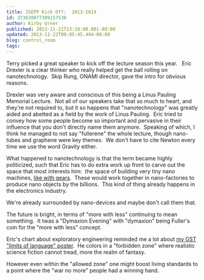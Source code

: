 ```yaml
---
title: ISEPP Kick Off:  2013-2014
id: 373630077309157538
author: Kirby Urner
published: 2013-11-21T23:28:00.001-08:00
updated: 2013-11-22T09:05:45.494-08:00
blog: control_room
tags: 
---
```


Terry picked a great speaker to kick off the lecture season this year.   Eric Drexler is a clear thinker who really helped get the ball rolling on nanotechnology.  Skip Rung, ONAMI director, gave the intro for obvious reasons.

Drexler was very aware and conscious of this being a Linus Pauling Memorial Lecture.  Not all of our speakers take that so much to heart, and they're not required to, but it so happens that "nanotechnology" was greatly aided and abetted as a field by the work of Linus Pauling.  Eric tried to convey how some people become so important and pervasive in their influence that you don't directly name them anymore.  Speaking of which, I think he managed to not say "fullerene" the whole lecture, though nano-tubes and graphene were key themes.  We don't have to cite Newton every time we use the word Gravity either.

What happened to nanotechnology is that the term became highly politicized, such that Eric has to do extra work up front to carve out the space that most interests him:  the space of building very tiny nano machines, [like with gears](http://www.flickr.com/photos/kirbyurner/10983409666/).  These would work together in nano-factories to produce nano objects by the billions.  This kind of thing already happens in the electronics industry.

We're already surrounded by nano-devices and maybe don't call them that.

The future is bright, in terms of "more with less" continuing to mean something.  It twas a "Dymaxion Evening" with "dymaxion" being Fuller's coin for the "more with less" concept.

Eric's chart about exploratory engineering reminded me a lot about [my GST "limits of language" poster](http://grunch.net/synergetics/gst2.html).  He colors in a "forbidden zone" where realistic science fiction cannot tread, more the realm of fantasy.

However even within the "allowed zone" one might boost living standards to a point where the "war no more" people had a winning hand.

[](http://www.flickr.com/photos/kirbyurner/10983328223/)